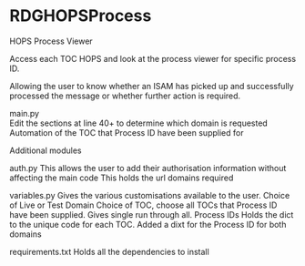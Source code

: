 # RDGHOPSProcess
HOPS Process Viewer

Access each TOC HOPS and look at the process viewer for specific process ID.

Allowing the user to know whether an ISAM has picked up and successfully processed the
message or whether further action is required.  

main.py  
    Edit the sections at line 40+ to determine which domain is requested
    Automation of the TOC that Process ID have been supplied for 

Additional modules

auth.py
    This allows the user to add their authorisation information without affecting the main code
    This holds the url domains required

variables.py
    Gives the various customisations available to the user.
    Choice of Live or Test Domain
    Choice of TOC, choose all TOCs that Process ID have been supplied. Gives single run through all.
    Process IDs
    Holds the dict to the unique code for each TOC.
    Added a dixt for the Process ID for both domains

requirements.txt
    Holds all the dependencies to install
